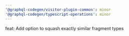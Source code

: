 ```yaml
---
'@graphql-codegen/visitor-plugin-common': minor
'@graphql-codegen/typescript-operations': minor
---
```


feat: Add option to squash exactly similar fragment types
